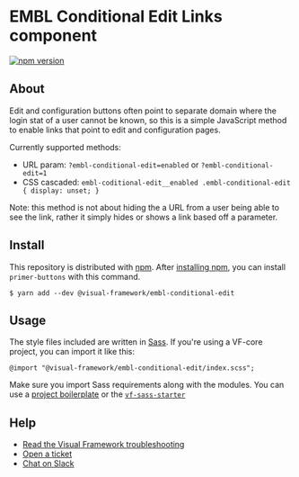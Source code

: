 # EMBL Conditional Edit Links component

[![npm version](https://badge.fury.io/js/%40visual-framework%2Fembl-conditional-edit.svg)](https://badge.fury.io/js/%40visual-framework%2Fembl-conditional-edit)

## About

Edit and configuration buttons often point to separate domain where the login stat of a user cannot be known, so this is a simple JavaScript method to enable links that point to edit and configuration pages.

Currently supported methods:
- URL param: `?embl-conditional-edit=enabled` or `?embl-conditional-edit=1`
- CSS cascaded: `embl-coditional-edit__enabled .embl-conditional-edit { display: unset; }`

Note: this method is not about hiding the a URL from a user being able to see the link, rather it simply hides or shows a link based off a parameter.

## Install

This repository is distributed with [npm](https://www.npmjs.com/). After [installing npm](https://nodejs.org/), you can install `primer-buttons` with this command.

```
$ yarn add --dev @visual-framework/embl-conditional-edit
```

## Usage

The style files included are written in [Sass](https://sass-lang.com/). If you're using a VF-core project, you can import it like this:

```
@import "@visual-framework/embl-conditional-edit/index.scss";
```

Make sure you import Sass requirements along with the modules. You can use a [project boilerplate](https://visual-framework.github.io/vf-core/building/) or the [`vf-sass-starter`](https://visual-framework.github.io/vf-core/components/vf-sass-starter/)

## Help

- [Read the Visual Framework troubleshooting](https://visual-framework.github.io/vf-welcome/troubleshooting/)
- [Open a ticket](https://github.com/visual-framework/vf-core/issues)
- [Chat on Slack](https://join.slack.com/t/visual-framework/shared_invite/enQtNDAxNzY0NDg4NTY0LWFhMjEwNGY3ZTk3NWYxNWVjOWQ1ZWE4YjViZmY1YjBkMDQxMTNlNjQ0N2ZiMTQ1ZTZiMGM4NjU5Y2E0MjM3ZGQ)
